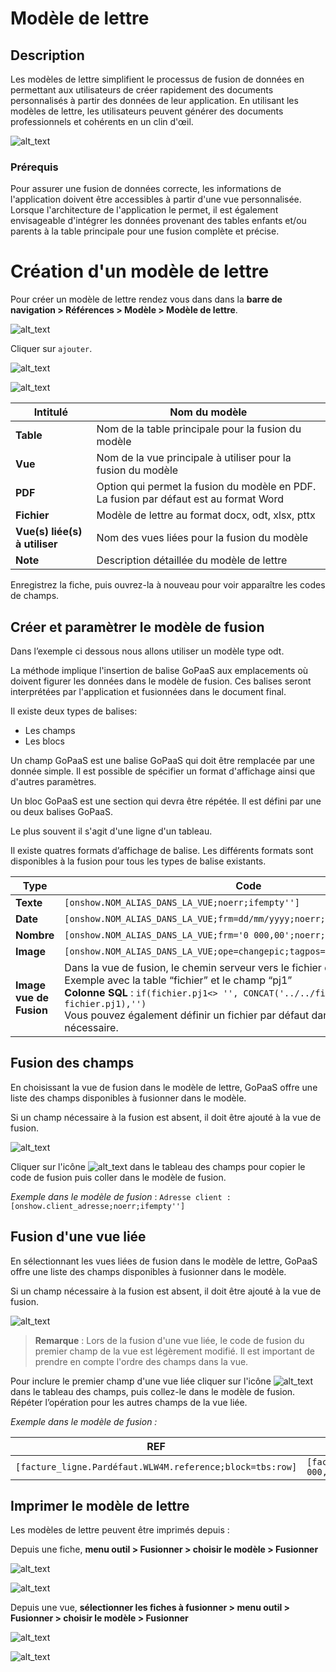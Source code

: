 # Modèle de lettre

## Description

Les modèles de lettre simplifient le processus de fusion de données en permettant aux utilisateurs de créer rapidement des documents personnalisés à partir des données de leur application. En utilisant les modèles de lettre, les utilisateurs peuvent générer des documents professionnels et cohérents en un clin d'œil.

![alt_text](images/image1.png)

### Prérequis

Pour assurer une fusion de données correcte, les informations de l'application doivent être accessibles à partir d'une vue personnalisée. Lorsque l'architecture de l'application le permet, il est également envisageable d'intégrer les données provenant des tables enfants et/ou parents à la table principale pour une fusion complète et précise.

# Création d'un modèle de lettre

Pour créer un modèle de lettre rendez vous dans dans la **barre de navigation > Références > Modèle > Modèle de lettre**.

![alt_text](images/image2.png)

Cliquer sur `ajouter`.

![alt_text](images/image3.png)

![alt_text](images/image4.png)

| Intitulé                             | Nom du modèle                                                                          |
| ------------------------------------- | --------------------------------------------------------------------------------------- |
| **Table**                       | Nom de la table principale pour la fusion du modèle                                    |
| **Vue**                         | Nom de la vue principale à utiliser pour la fusion du modèle                          |
| **PDF**                         | Option qui permet la fusion du modèle en PDF. La fusion par défaut est au format Word |
| **Fichier**                     | Modèle de lettre au format docx, odt, xlsx, pttx                                       |
| **Vue(s) liée(s) à utiliser** | Nom des vues liées pour la fusion du modèle                                           |
| **Note**                        | Description détaillée du modèle de lettre                                            |

Enregistrez la fiche, puis ouvrez-la à nouveau pour voir apparaître les codes de champs.

## Créer et paramètrer le modèle de fusion

Dans l’exemple ci dessous nous allons utiliser un modèle type odt.

La méthode implique l'insertion de balise GoPaaS aux emplacements où doivent figurer les données dans le modèle de fusion. Ces balises seront interprétées par l'application et fusionnées dans le document final.

Il existe deux types de balises:

* Les champs
* Les blocs

Un champ GoPaaS est une balise GoPaaS qui doit être remplacée par une donnée simple. Il est possible de spécifier un format d'affichage ainsi que d'autres paramètres.

Un bloc GoPaaS est une section qui devra être répétée. Il est défini par une ou deux balises GoPaaS.

Le plus souvent il s'agit d'une ligne d'un tableau.

Il existe quatres formats d’affichage de balise. Les différents formats sont disponibles à la fusion pour tous les types de balise existants.

| **Type**                | **Code**                                                                                                                                                                                                                                                                                                                                        |
| ----------------------------- | ----------------------------------------------------------------------------------------------------------------------------------------------------------------------------------------------------------------------------------------------------------------------------------------------------------------------------------------------------- |
| **Texte**               | `[onshow.NOM_ALIAS_DANS_LA_VUE;noerr;ifempty'']`                                                                                                                                                                                                                                                                                                    |
| **Date**                | `[onshow.NOM_ALIAS_DANS_LA_VUE;frm=dd/mm/yyyy;noerr;ifempty'']`                                                                                                                                                                                                                                                                                     |
| **Nombre**              | `[onshow.NOM_ALIAS_DANS_LA_VUE;frm='0 000,00';noerr;ifempty'']`                                                                                                                                                                                                                                                                                     |
| **Image**               | `[onshow.NOM_ALIAS_DANS_LA_VUE;ope=changepic;tagpos=inside;adjust;unique]`                                                                                                                                                                                                                                                                          |
| **Image vue de Fusion** | Dans la vue de fusion, le chemin serveur vers le fichier doit être indiqué :<br />Exemple avec la table “fichier” et le champ “pj1” <br />**Colonne SQL** : `if(fichier.pj1<> '', CONCAT('../../file/fichier/', fichier.pj1),'')`<br /> Vous pouvez également définir un fichier par défaut dans la clause `else`, si nécessaire. |

## Fusion des champs

En choisissant la vue de fusion dans le modèle de lettre, GoPaaS offre une liste des champs disponibles à fusionner dans le modèle.

Si un champ nécessaire à la fusion est absent, il doit être ajouté à la vue de fusion.

![alt_text](images/image5.png)

Cliquer sur l'icône ![alt_text](images/image6.png) dans le tableau des champs pour copier le code de fusion puis coller dans le modèle de fusion.

*Exemple dans le modèle de fusion* : `Adresse client : [onshow.client_adresse;noerr;ifempty'']`

## Fusion d'une vue liée

En sélectionnant les vues liées de fusion dans le modèle de lettre, GoPaaS offre une liste des champs disponibles à fusionner dans le modèle.

Si un champ nécessaire à la fusion est absent, il doit être ajouté à la vue de fusion.

![alt_text](images/image7.png)

> **Remarque** : Lors de la fusion d'une vue liée, le code de fusion du premier champ de la vue est légèrement modifié. Il est important de prendre en compte l'ordre des champs dans la vue.

Pour inclure le premier champ d'une vue liée cliquer sur l'icône ![alt_text](images/image6.png) dans le tableau des champs, puis collez-le dans le modèle de fusion. Répéter l’opération pour les autres champs de la vue liée.

*Exemple dans le modèle de fusion :*

| REF                                                          | Montant HT                                                                   | Remise                                                       |
| ------------------------------------------------------------ | ---------------------------------------------------------------------------- | ------------------------------------------------------------ |
| `[facture_ligne.Pardéfaut.WLW4M.reference;block=tbs:row]` | `[facture_ligne.Pardéfaut.WLW4M.facture_ligne_montant_ht;frm='0 000,00']` | `[facture_ligne.Pardéfaut.WLW4M.remise_0;frm='0 000,00']` |

## Imprimer le modèle de lettre

Les modèles de lettre peuvent être imprimés depuis :

Depuis une fiche, **menu outil > Fusionner > choisir le modèle > Fusionner**

![alt_text](images/image10.png)

![alt_text](images/image9.png)

Depuis une vue, **sélectionner les fiches à fusionner > menu outil > Fusionner > choisir le modèle > Fusionner**

![alt_text](images/image8.png)

![alt_text](images/image9.png)

